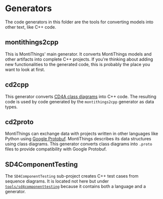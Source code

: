 <!-- (c) https://github.com/MontiCore/monticore -->
# Generators

The code generators in this folder are the tools
for converting models into other text, like C++ code.

## montithings2cpp

This is MontiThings' main generator.
It converts MontiThings models and other artifacts into complete
C++ projects.
If you're thinking about adding new functionalities to the
generated code, this is probably the place you want to look at first.

## cd2cpp

This generator converts
[CD4A class diagrams](https://github.com/MontiCore/cd4analysis)
into C++ code.
The resulting code is used by code generated by the
`montithings2cpp` generator as data types.

## cd2proto

MontiThings can exchange data with projects written in other languages
like Python using [Google Protobuf](https://protobuf.dev).
MontiThings describes its data structures using class diagrams.
This generator converts class diagrams into `.proto` files to provide
compatibility with Google Protobuf.

## SD4ComponentTesting

The `SD4ComponentTesting` sub-project creates C++ test cases from
sequence diagrams.
It is located not here but under [`tools/sd4componenttesting`](../tools/sd4componenttesting) because
it contains both a language and a generator.